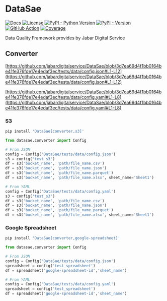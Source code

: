 <!--
Copyright (c) Free Software Foundation, Inc. All rights reserved.
Licensed under the AGPL-3.0-only License. See LICENSE in the project root for license information.
-->

# DataSae

[![Docs](https://img.shields.io/badge/Docs-blue)](https://jabardigitalservice.github.io/DataSae/)
[![License](https://img.shields.io/github/license/jabardigitalservice/DataSae?logoColor=black&label=License&labelColor=black&color=brightgreen)](https://github.com/jabardigitalservice/DataSae/blob/main/LICENSE)
[![PyPI - Python Version](https://img.shields.io/pypi/pyversions/DataSae?logo=python&label=Python&labelColor=black)](https://pypi.org/project/DataSae/)
[![PyPI - Version](https://img.shields.io/pypi/v/DataSae?logo=pypi&label=PyPI&labelColor=black)](https://pypi.org/project/DataSae/)
[![GitHub Action](https://img.shields.io/github/actions/workflow/status/jabardigitalservice/DataSae/python.yaml?logo=GitHub&label=CI/CD&labelColor=black)](https://github.com/jabardigitalservice/DataSae/actions/workflows/python.yaml)
[![Coverage](https://img.shields.io/endpoint?url=https://raw.githubusercontent.com/jabardigitalservice/DataSae/python-coverage-comment-action-data/endpoint.json&labelColor=black)](https://htmlpreview.github.io/?https://github.com/jabardigitalservice/DataSae/blob/python-coverage-comment-action-data/htmlcov/index.html)

Data Quality Framework provides by Jabar Digital Service

## Converter

[https://github.com/jabardigitalservice/DataSae/blob/3d7ea69d4f1bb0164be41fe376fde17e4edaf3ec/tests/data/config.json#L1-L12](https://github.com/jabardigitalservice/DataSae/blob/3d7ea69d4f1bb0164be41fe376fde17e4edaf3ec/tests/data/config.json#L1-L12)

[https://github.com/jabardigitalservice/DataSae/blob/3d7ea69d4f1bb0164be41fe376fde17e4edaf3ec/tests/data/config.yaml#L1-L8](https://github.com/jabardigitalservice/DataSae/blob/3d7ea69d4f1bb0164be41fe376fde17e4edaf3ec/tests/data/config.yaml#L1-L8)

### S3

```sh
pip install 'DataSae[converter,s3]'
```

```py
from datasae.converter import Config

# From JSON
config = Config('DataSae/tests/data/config.json')
s3 = config('test_s3')
df = s3('bucket_name', 'path/file_name.csv')
df = s3('bucket_name', 'path/file_name.json')
df = s3('bucket_name', 'path/file_name.parquet')
df = s3('bucket_name', 'path/file_name.xlsx', sheet_name='Sheet1')

# From YAML
config = Config('DataSae/tests/data/config.yaml')
s3 = config('test_s3')
df = s3('bucket_name', 'path/file_name.csv')
df = s3('bucket_name', 'path/file_name.json')
df = s3('bucket_name', 'path/file_name.parquet')
df = s3('bucket_name', 'path/file_name.xlsx', sheet_name='Sheet1')
```

### Google Spreadsheet

```sh
pip install 'DataSae[converter,google-spreadsheet]'
```

```py
from datasae.converter import Config

# From JSON
config = Config('DataSae/tests/data/config.json')
spreadsheet = config('test_spreadsheet')
df = spreadsheet('google-spreadsheet-id','sheet_name')

# From YAML
config = Config('DataSae/tests/data/config.yaml')
spreadsheet = config('test_spreadsheet')
df = spreadsheet('google-spreadsheet-id','sheet_name')
```
